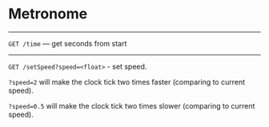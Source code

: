 # Metronome

---

`GET /time` — get seconds from start

---
`GET /setSpeed?speed=<float>` - set speed. 

`?speed=2` will make the clock tick two times faster (comparing to current speed).

`?speed=0.5` will make the clock tick two times slower (comparing to current speed).

